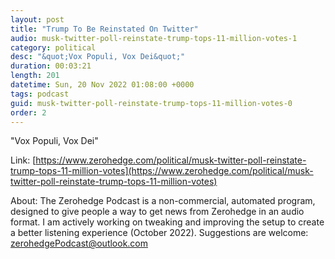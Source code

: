 ```yaml
---
layout: post
title: "Trump To Be Reinstated On Twitter"
audio: musk-twitter-poll-reinstate-trump-tops-11-million-votes-1
category: political
desc: "&quot;Vox Populi, Vox Dei&quot;"
duration: 00:03:21
length: 201
datetime: Sun, 20 Nov 2022 01:08:00 +0000
tags: podcast
guid: musk-twitter-poll-reinstate-trump-tops-11-million-votes-0
order: 2
---
```

&quot;Vox Populi, Vox Dei&quot;

Link: [https://www.zerohedge.com/political/musk-twitter-poll-reinstate-trump-tops-11-million-votes](https://www.zerohedge.com/political/musk-twitter-poll-reinstate-trump-tops-11-million-votes)

About: The Zerohedge Podcast is a non-commercial, automated program, designed to give people a way to get news from Zerohedge in an audio format.  I am actively working on tweaking and improving the setup to create a better listening experience (October 2022).  Suggestions are welcome: [zerohedgePodcast@outlook.com](mailto:zerohedgePodcast@outlook.com)